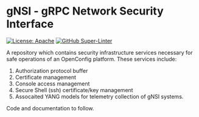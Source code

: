 # gNSI - gRPC Network Security Interface

[![License: Apache](https://img.shields.io/badge/license-Apache%202-blue)](https://opensource.org/licenses/Apache-2.0)
[![GitHub Super-Linter](https://github.com/openconfig/gnsi/workflows/Lint%20Code%20Base/badge.svg)](https://github.com/marketplace/actions/super-linter)

A repository which contains security infrastructure services
necessary for safe operations of an OpenConfig platform. These
services include:

  1. Authorization protocol buffer
  2. Certificate management
  3. Console access management
  4. Secure Shell (ssh) certificate/key management
  5. Assocaited YANG models for telemetry collection of gNSI systems.

Code and documentation to follow.

